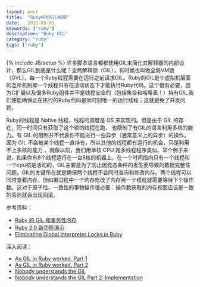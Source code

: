 ```yaml
---
layout: post
title:  "Ruby中的GIL初探"
date:   2015-05-05
keywords: ["ruby"]
description: "Ruby GIL"
category: "ruby"
tags: ["ruby"]
---
```

{% include JB/setup %}
许多脚本语言都都使用GIL来简化其解释器的内部设计，那么GIL到底是什么呢？全局解释锁（GIL），有时候也叫做全局VM锁（GVL）。每一个Ruby线程需要在运行之前请求GIL。Ruby的GIL是个虚拟机层面的互斥机制即一个线程只有在活动状态下才能执行Ruby代码。这个很有必要，因为C扩展以及很多Ruby组件并不是线程安全的（包括集合和哈希表！）持有GIL,我们便能确保正在执行的Ruby代码是同时刻唯一的运行线程；这就避免了并发问题。

Ruby的线程是 Native 线程，线程的调度是 OS 来实现的。但是由于 GIL 的存在，同一时间只有获取了这个锁的线程在跑， 也限制了有GIL的语言利用多核的能力。有 GIL 的限制并不代表你不能进行一些异步（通常意义上的异步）的操作。因为 GIL 不会被某个线程一直持有，所以其他的线程都有运行的机会，只是利用不上多核的能力 。就像以前，我们用单核 CPU 跑多线程程序类似。举个例子来说，如果你有8个线程运行在一台8核的机器上，在一个时间段内只有一个线程和一个cpu核是活动的，GIL主要是为了防止因竞态条件的发生而导致的数据完整性问题。GIL的关键所在就是确保两个线程不会同时查询和修改内存。两个线程可以同时查看内存，但如果过程中一个内存修改了内存另一个线程就需要等待下个操作数。这对于原子性、一致性的事物操作很必要：操作数获取的内存视图应该是一致的否则就会出现回滚。

参考资料：

- [Ruby 的 GIL 和事务性内存](http://www.oschina.net/translate/rubys-gil-and-transactional-memory "Ruby 的 GIL 和事务性内存")
- [Ruby 2.0 新功能演示](https://ruby-china.org/topics/6494 "Ruby 2.0 新功能演示")
- [Eliminating Global Interpreter Locks in Ruby](http://researcher.watson.ibm.com/researcher/files/jp-ODAIRA/PPoPP2014_RubyGILHTM.pdf "Eliminating Global Interpreter Locks in Ruby")

深入阅读：

- [As GIL in Ruby worked. Part 1](http://sysmagazine.com/posts/189320/ "As GIL in Ruby worked. Part 1")
- [As GIL in Ruby worked. Part 2](http://sysmagazine.com/posts/189486/ "As GIL in Ruby worked. Part 2")
- [Nobody understands the GIL](http://www.jstorimer.com/blogs/workingwithcode/8085491-nobody-understands-the-gil "Nobody understands the GIL")
- [Nobody understands the GIL Part 2: Implementation](http://www.jstorimer.com/blogs/workingwithcode/8100871-nobody-understands-the-gil-part-2-implementation "Nobody understands the GIL Part 2: Implementation")
